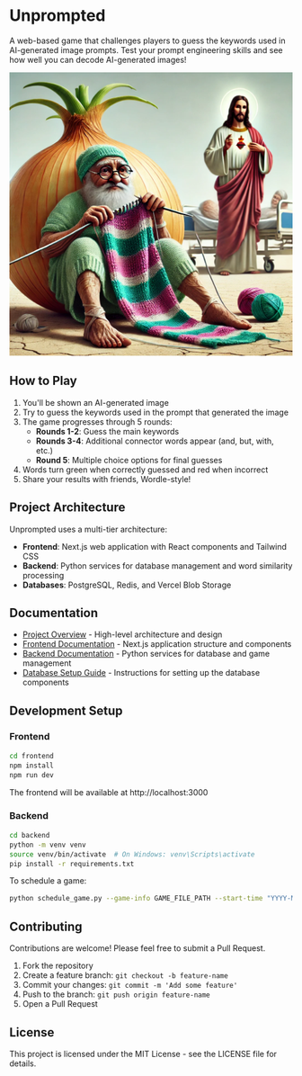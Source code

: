 # Unprompted

A web-based game that challenges players to guess the keywords used in AI-generated image prompts. Test your prompt engineering skills and see how well you can decode AI-generated images!

![Unprompted Game](frontend/public/random-0.webp)

## How to Play

1. You'll be shown an AI-generated image
2. Try to guess the keywords used in the prompt that generated the image
3. The game progresses through 5 rounds:
   - **Rounds 1-2**: Guess the main keywords
   - **Rounds 3-4**: Additional connector words appear (and, but, with, etc.)
   - **Round 5**: Multiple choice options for final guesses
4. Words turn green when correctly guessed and red when incorrect
5. Share your results with friends, Wordle-style!

## Project Architecture

Unprompted uses a multi-tier architecture:

- **Frontend**: Next.js web application with React components and Tailwind CSS
- **Backend**: Python services for database management and word similarity processing
- **Databases**: PostgreSQL, Redis, and Vercel Blob Storage

## Documentation

- [Project Overview](OVERVIEW.md) - High-level architecture and design
- [Frontend Documentation](frontend/README.md) - Next.js application structure and components
- [Backend Documentation](backend/README.md) - Python services for database and game management
- [Database Setup Guide](backend/DATABASE_SETUP.md) - Instructions for setting up the database components

## Development Setup

### Frontend

```bash
cd frontend
npm install
npm run dev
```

The frontend will be available at http://localhost:3000

### Backend

```bash
cd backend
python -m venv venv
source venv/bin/activate  # On Windows: venv\Scripts\activate
pip install -r requirements.txt
```

To schedule a game:

```bash
python schedule_game.py --game-info GAME_FILE_PATH --start-time "YYYY-MM-DDTHH:MM:SSZ"
```

## Contributing

Contributions are welcome! Please feel free to submit a Pull Request.

1. Fork the repository
2. Create a feature branch: `git checkout -b feature-name`
3. Commit your changes: `git commit -m 'Add some feature'`
4. Push to the branch: `git push origin feature-name`
5. Open a Pull Request

## License

This project is licensed under the MIT License - see the LICENSE file for details.
